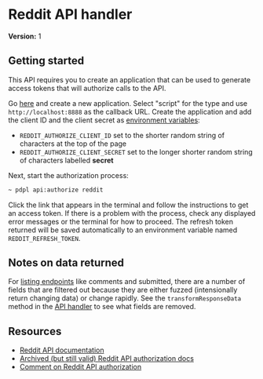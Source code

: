 # Reddit API handler

**Version:** 1

## Getting started

This API requires you to create an application that can be used to generate access tokens that will authorize calls to the API. 

Go [here](https://www.reddit.com/prefs/apps/) and create a new application. Select "script" for the type and use `http://localhost:8888` as the callback URL. Create the application and add the client ID and the client secret as [environment variables](https://github.com/PersonalDataPipeline/pdpl-cli/blob/main/docs/configuration.md#environment-variables):

- `REDDIT_AUTHORIZE_CLIENT_ID` set to the shorter random string of characters at the top of the page
- `REDDIT_AUTHORIZE_CLIENT_SECRET` set to the longer shorter random string of characters labelled **secret**

Next, start the authorization process:

```bash
~ pdpl api:authorize reddit
```

Click the link that appears in the terminal and follow the instructions to get an access token. If there is a problem with the process, check any displayed error messages or the terminal for how to proceed. The refresh token returned will be saved automatically to an environment variable named `REDDIT_REFRESH_TOKEN`.

## Notes on data returned

For [listing endpoints](https://www.reddit.com/dev/api/oauth#listings) like comments and submitted, there are a number of fields that are filtered out because they are either fuzzed (intensionally return changing data) or change rapidly. See the `transformResponseData` method in the [API handler](https://github.com/PersonalDataPipeline/pdpl-cli/blob/main/src/apis/reddit/index.ts) to see what fields are removed.

## Resources

- [Reddit API documentation](https://www.reddit.com/dev/api/)
- [Archived (but still valid) Reddit API authorization docs](https://github.com/reddit-archive/reddit/wiki/OAuth2)
- [Comment on Reddit API authorization](https://www.reddit.com/r/redditdev/comments/dx0hbo/ill_admit_it_im_stupid_how_do_i_do_the_oauth2/f7ndkui/)
